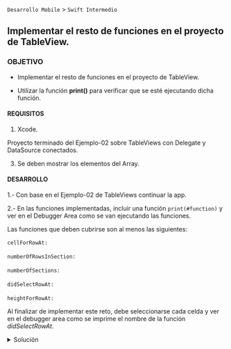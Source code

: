 
`Desarrollo Mobile` > `Swift Intermedio`


## Implementar el resto de funciones en el proyecto de TableView.


### OBJETIVO

- Implementar el resto de funciones en el proyecto de TableView.

- Utilizar la función **print()** para verificar que se esté ejecutando dicha función.


#### REQUISITOS

1. Xcode.

Proyecto terminado del Ejemplo-02 sobre TableViews con Delegate y DataSource conectados.

3. Se deben mostrar los elementos del Array.

#### DESARROLLO

1.- Con base en el Ejemplo-02 de TableViews continuar la app.

2.- En las funciones implementadas, incluir una función `print(#function)` y ver en el Debugger Area como se van ejecutando las funciones.

 Las funciones que deben cubrirse son al menos las siguientes:

```
cellForRowAt:

numberOfRowsInSection:

numberOfSections:

didSelectRowAt:

heightForRowAt:

```

Al finalizar de implementar este reto, debe seleccionarse cada celda y ver en el debugger area como se imprime el nombre de la función *didSelectRowAt*.

<details>
        <summary>Solución</summary>
<p>La función print() debe implementarse en cada función de TableView, ejemplo: </p>

```
  func tableView(_ tableView: UITableView, didSelectRowAt indexPath: IndexPath) {
    print(#function)
  }
```

<p>El resultado debe verse en el debugger: </p> 

<img src="0.png" alt="Solucion" width="500"
         height="190">
                  
</details>

